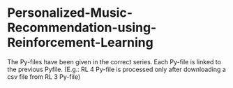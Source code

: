 # Personalized-Music-Recommendation-using-Reinforcement-Learning

The Py-files have been given in the correct series.
Each Py-file is linked to the previous Pyfile. (E.g.: RL 4 Py-file is processed only after downloading a csv file from RL 3 Py-file)

